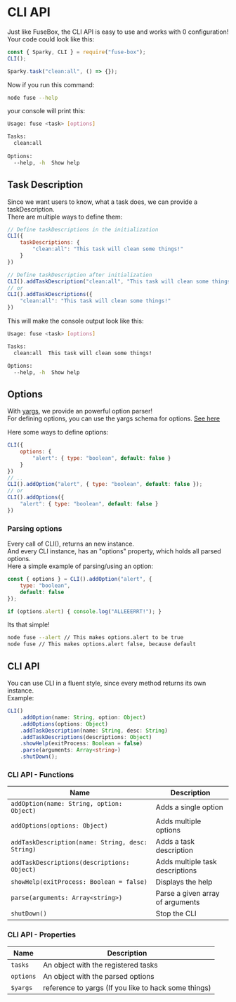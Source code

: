 # CLI API
Just like FuseBox, the CLI API is easy to use and works with 0 configuration!  
Your code could look like this:

```js
const { Sparky, CLI } = require("fuse-box");
CLI();

Sparky.task("clean:all", () => {});
```

Now if you run this command:
```bash
node fuse --help
```

your console will print this:
```bash
Usage: fuse <task> [options]

Tasks:
  clean:all
  
Options:
  --help, -h  Show help                                                [boolean]
```


## Task Description
Since we want users to know, what a task does, we can provide a taskDescription.  
There are multiple ways to define them:
```js
// Define taskDescriptions in the initialization
CLI({
    taskDescriptions: {
        "clean:all": "This task will clean some things!"
    }
})

// Define taskDescription after initialization
CLI().addTaskDescription("clean:all", "This task will clean some things!");
// or
CLI().addTaskDescriptions({
    "clean:all": "This task will clean some things!"
})
```
  
This will make the console output look like this:
```bash
Usage: fuse <task> [options]

Tasks:
  clean:all  This task will clean some things!

Options:
  --help, -h  Show help                                                [boolean]
```

## Options
With [yargs](http://yargs.js.org/), we provide an powerful option parser!  
For defining options, you can use the yargs schema for options. [See here](http://yargs.js.org/docs/#api-optionkey-opt)  

Here some ways to define options:
```js
CLI({
    options: {
        "alert": { type: "boolean", default: false }
    }
})
// ..
CLI().addOption("alert", { type: "boolean", default: false });
// or
CLI().addOptions({
    "alert": { type: "boolean", default: false }
})
```

### Parsing options
Every call of CLI(), returns an new instance.  
And every CLI instance, has an "options" property, which holds all parsed  
options.  
Here a simple example of parsing/using an option:
```js
const { options } = CLI().addOption("alert", {
    type: "boolean",
    default: false
});

if (options.alert) { console.log("ALLEEERRT!"); }
```
Its that simple!
```bash
node fuse --alert // This makes options.alert to be true
node fuse // This makes options.alert false, because default
```

## CLI API
You can use CLI in a fluent style, since every method returns its own instance.  
Example:

```ts
CLI()
    .addOption(name: String, option: Object)
    .addOptions(options: Object)
    .addTaskDescription(name: String, desc: String)
    .addTaskDescriptions(descriptions: Object)
    .showHelp(exitProcess: Boolean = false)
    .parse(arguments: Array<string>)
    .shutDown();
```
### CLI API - Functions

| Name | Description |
| ------------- | ------------- |
| ` addOption(name: String, option: Object) ` | Adds a single option |
| ` addOptions(options: Object) ` | Adds multiple options |
| ` addTaskDescription(name: String, desc: String) ` | Adds a task description |
| ` addTaskDescriptions(descriptions: Object) ` | Adds multiple task descriptions |
| ` showHelp(exitProcess: Boolean = false) ` | Displays the help |
| ` parse(arguments: Array<string>) ` | Parse a given array of arguments |
| ` shutDown() ` | Stop the CLI |

### CLI API - Properties

| Name | Description |
| ------------- | ------------- |
| ` tasks ` | An object with the registered tasks |
| ` options ` | An object with the parsed options |
| ` $yargs ` | reference to yargs (If you like to hack some things) |
